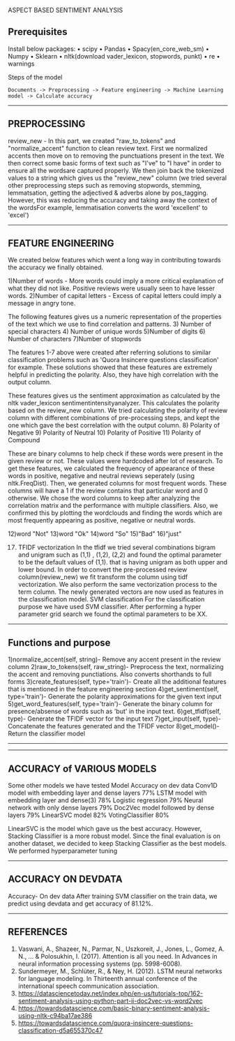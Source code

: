 ASPECT BASED SENTIMENT ANALYSIS

## Prerequisites
Install below packages:
•	scipy
•	Pandas
•	Spacy(en_core_web_sm)
•	Numpy 
•	Sklearn
•	nltk(download vader_lexicon, stopwords, punkt)
•	re
•	warnings

Steps of the model
```
Documents -> Preprocessing -> Feature engineering -> Machine Learning model -> Calculate accuracy
```
************************************************************************************************************************************************************

## PREPROCESSING

review_new - In this part, we created "raw_to_tokens" and "normalize_accent" function to clean review text. 
First we normalized accents then move on to removing the punctuations present in the text. 
We then correct some basic forms of text such as "I've" to "I have" in order to ensure all the wordsare captured properly. 
We then join back the tokenized values to a string which gives us the "review_new" column
(we tried several other preprocessing steps such as removing stopwords, stemming, lemmatsation, getting the adjectived & adverbs alone by pos_tagging.  
However, this was reducing the accuracy and taking away the context of the wordsFor example, lemmatisation converts the word 'excellent' to 'excel')

************************************************************************************************************************************************************

## FEATURE ENGINEERING

We created below features which went a long way in contributing towards the accuracy we finally obtained. 

1)Number of words - More words could imply a more critical explanation of what they did not like. Positive reviews were usually seen to have lesser words.
2)Number of capital letters - Excess of capital letters could imply a message in angry tone. 

The following features gives us a numeric representation of the properties of the text which we use to find correlation and patterns. 
3) Number of special characters
4) Number of unique words
5)Number of digits
6) Number of characters
7)Number of stopwords

The features 1-7 above were created after referring solutions to similar classification problems such as 'Quora Insincere questions classification' 
for example. These solutions showed that these features are extremely helpful in predicting the polarity. Also, they have high correlation with the
output column.

These features gives us the sentiment approximation as calculated by the nltk vader_lexicon sentimentintensityanalyzer. This calculates the polarity
based on the review_new column. We tried calculating the polarity of review column with different combinations of pre-processing steps, and kept the
one which gave the best correlation with the output column.
8) Polarity of Negative
9)  Polarity of Neutral
10) Polarity of Positive
11) Polarity of Compound

These are binary columns to help check if these words were present in the given review or not. These values were hardcoded after lot of
research. To get these features, we calculated the frequency of appearance of these words in positive, negative and neutral reviews seperately (using
nltk.FreqDist). Then, we generated columns for most frequent words. These columns will have a 1 if the review contains that particular word and 0 
otherwise. We chose the word columns to keep after analyzing the correlation matrix and the performance with multiple classifiers. Also, we confirmed
this by plotting the wordclouds and finding the words which are most frequently appearing as positive, negative or neutral words.
 
12)word "Not"
13)word "Ok"
14)word "So"
15)"Bad"
16)"just"

17) TFIDF vectorization
In the tfidf we tried several combinations bigram and unigram such as (1,1) , (1,2), (2,2) and found the optimal parameter to be the default values of (1,1). that is having unigram as both upper and lower bound. 
In order to convert the pre-processed review column(review_new) we fit transform the column using tidf vectorization.
We also perform the same vectorization process to the term column. The newly generated vectors are now used as features in the classification model. 
SVM classification
For the classification purpose we have used SVM classifier. After performing a hyper parameter grid search we found the optimal parameters to be XX.

************************************************************************************************************************************************************
## Functions and purpose

1)normalize_accent(self, string)- Remove any accent present in the review column 
2)raw_to_tokens(self, raw_string)- Preprocess the text, normalizing the accent and removing punctiations. Also converts shorthands to full forms
3)create_features(self, type='train')- Create all the additional features that is mentioned in the feature engineering section
4)get_sentiment(self, type='train')- Generate the polarity approximations for the given text input
5)get_word_features(self, type='train')- Generate the binary column for presence/absense of words such as 'but' in the input text.
6)get_tfidf(self, type)- Generate the TFIDF vector for the input text
7)get_input(self, type)- Concatenate the features generated and the TFIDF vector 
8)get_model()- Return the classifier model 

***************************************************************************************************************************************
**********************************
## ACCURACY of VARIOUS MODELS

Some other models we have tested
Model	Accuracy on dev data
Conv1D model with embedding layer and dense layers	77%
LSTM model with embedding layer and dense(3)	78%
Logistic regression	79%
Neural network with only dense layers	79%
Doc2Vec model followed by dense layers	 79%
LinearSVC model 82%
VotingClassifier 80%

LinearSVC is the model which gave us the best accuracy. However, Stacking Classifier is a more robust model. Since the final evaluation is on another 
dataset, we decided to keep Stacking Classifier as the best models. We performed hyperparameter tuning 


************************************************************************************************************************************************************
  
## ACCURACY ON DEVDATA
Accuracy- On dev data
After training SVM classifier on the train data, we predict using devdata and get accuracy of 81.12%.


**********************************************************************************************************************************************************

## REFERENCES
1. Vaswani, A., Shazeer, N., Parmar, N., Uszkoreit, J., Jones, L., Gomez, A. N., ... & Polosukhin, I. (2017). Attention is all you need. In Advances in neural information processing systems (pp. 5998-6008).
2. Sundermeyer, M., Schlüter, R., & Ney, H. (2012). LSTM neural networks for language modeling. In Thirteenth annual conference of the international speech communication association.
3. https://datasciencetoday.net/index.php/en-us/tutorials-top/162-sentiment-analysis-using-python-part-ii-doc2vec-vs-word2vec
4. https://towardsdatascience.com/basic-binary-sentiment-analysis-using-nltk-c94ba17ae386
5. https://towardsdatascience.com/quora-insincere-questions-classification-d5a655370c47
